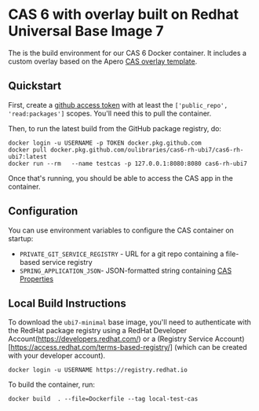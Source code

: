 # CAS 6 with overlay built on Redhat Universal Base Image 7

The is the build environment for our CAS 6 Docker container.
It includes a custom overlay based on the Apero [CAS overlay template](https://github.com/apereo/cas-overlay-template). 

## Quickstart 

First, create a [github access token](https://github.com/settings/tokens) with at least the `['public_repo', 'read:packages']` scopes. You'll need this to pull the container. 

Then, to run the latest build from the GitHub package registry, do:
```
docker login -u USERNAME -p TOKEN docker.pkg.github.com
docker pull docker.pkg.github.com/oulibraries/cas6-rh-ubi7/cas6-rh-ubi7:latest
docker run --rm   --name testcas -p 127.0.0.1:8080:8080 cas6-rh-ubi7
```
Once that's running, you should be able to access the CAS app in the container. 

## Configuration

You can use environment variables to configure the CAS container on startup:

* `PRIVATE_GIT_SERVICE_REGISTRY` - URL for a git repo containing a file-based service registry
* `SPRING_APPLICATION_JSON`- JSON-formatted string containing [CAS Properties](https://apereo.github.io/cas/6.1.x/configuration/Configuration-Properties.html)


## Local Build Instructions 

To download the `ubi7-minimal` base image, you'll need to authenticate with the RedHat package registry using a RedHat Developer Account(https://developers.redhat.com/) or a (Registry Service Account)[https://access.redhat.com/terms-based-registry/] (which can be created with your developer account).

`docker login -u USERNAME https://registry.redhat.io`

To build the container, run:

`docker build  . --file=Dockerfile --tag local-test-cas`
